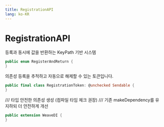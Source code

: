```yaml
---
title: RegistrationAPI
lang: ko-KR
---
```


# RegistrationAPI

등록과 동시에 값을 반환하는 KeyPath 기반 시스템

```swift
public enum RegisterAndReturn {
}
```

의존성 등록을 추적하고 자동으로 해제할 수 있는 토큰입니다.

```swift
public final class RegistrationToken: @unchecked Sendable {
}
```

  /// 타입 안전한 의존성 생성 (컴파일 타임 체크 권장)
  /// 기존 makeDependency를 유지하되 더 안전하게 개선

```swift
public extension WeaveDI {
}
```

